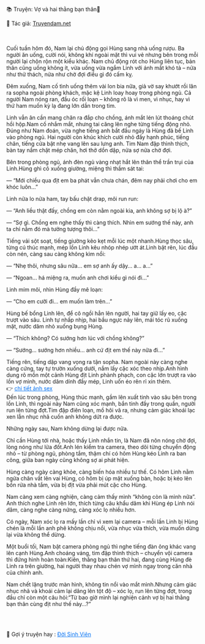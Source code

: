 📚 Truyện: Vợ và hai thằng bạn thân🔞 
<br>
<p>📖 Tác giả: <a href="https://truyendam.net" target="_blank" title="Truyện sex người lớn, truyện 18+ tại Truyendam.net">Truyendam.net</a></p>
<br></br>
<!-- truyện sex chồng xem vợ bị địt, cuckold Việt Nam, vợ lên đỉnh với bạn thân, sex group, vợ ngoại tình, sex flagship dài tập, truyện sex tâm lý mạnh, POV chồng bị cắm sừng, truyện sex Việt mới nhất, Truyendam.net -->
Cuối tuần hôm đó, Nam lại chủ động gọi Hùng sang nhà uống rượu. Ba người ăn uống, cười nói, không khí ngoài mặt thì vui vẻ nhưng bên trong mỗi người lại chộn rộn một kiểu khác. Nam chủ động rót cho Hùng liên tục, bản thân cũng uống không ít, vừa uống vừa ngắm Linh với ánh mắt khó tả – nửa như thử thách, nửa như chờ đợi điều gì đó cấm kỵ.

Đêm xuống, Nam cố tình uống thêm vài lon bia nữa, giả vờ say khướt rồi lăn ra sopha ngoài phòng khách, mặc kệ Linh loay hoay trong phòng ngủ. Cả người Nam nóng ran, đầu óc rối loạn – không rõ là vì men, vì nhục, hay vì thứ ham muốn kỳ lạ đang lớn dần trong tim.

Linh vẫn ân cần mang chăn ra đắp cho chồng, ánh mắt lén lút thoáng chút hồi hộp.Nam cố nhắm mắt, nhưng tai căng lên nghe từng tiếng động nhỏ. Đúng như Nam đoán, vừa nghe tiếng anh bắt đầu ngáy là Hùng đã bế Linh vào phòng ngủ. Hai người còn khúc khích cười nhỏ đầy hạnh phúc, tiếng chân, tiếng cửa bật nhẹ vang lên sau lưng anh. Tim Nam đập thình thịch, bàn tay nắm chặt mép chăn, hơi thở dồn dập, nửa sợ nửa chờ đợi.

Bên trong phòng ngủ, ánh đèn ngủ vàng nhạt hắt lên thân thể trần trụi của Linh.Hùng ghì cô xuống giường, miệng thì thầm sát tai:

— “Mới chiều qua địt em ba phát vẫn chưa chán, đêm nay phải chơi cho em khóc luôn…”

Linh nửa lo nửa ham, tay bấu chặt drap, môi run run:

— “Anh liều thật đấy, chồng em còn nằm ngoài kia, anh không sợ bị lộ à?”

— “Sợ gì. Chồng em nghe thấy thì càng thích. Nhìn em sướng thế này, anh ta chỉ nằm đó mà tưởng tượng thôi…”

Tiếng vải sột soạt, tiếng giường kẽo kẹt mỗi lúc một nhanh.Hùng thọc sâu, từng cú thúc mạnh, mép lồn Linh kêu nhóp nhép ướt át.Linh bật rên, lúc đầu còn nén, càng sau càng không kìm nổi:

— “Nhẹ thôi, nhưng sâu nữa… em sợ anh ấy dậy… a… a…”

— “Ngoan… há miệng ra, muốn anh chơi kiểu gì nói đi…”

Linh mím môi, nhìn Hùng đầy mê loạn:

— “Cho em cưỡi đi… em muốn làm trên…”

Hùng bế bổng Linh lên, để cô ngồi hẳn lên người, hai tay giữ lấy eo, cặc trượt vào sâu. Linh tự nhấp nhịp, hai bầu ngực nảy lên, mái tóc rũ xuống mặt, nước dâm nhỏ xuống bụng Hùng.

— “Thích không? Có sướng hơn lúc với chồng không?”

— “Sướng… sướng hơn nhiều… anh cứ địt em thế này nữa đi…”

Tiếng rên, tiếng dập vang vọng ra tận sopha. Nam ngoài này càng nghe càng cứng, tay tự trườn xuống dưới, nắm lấy cặc xóc theo nhịp.Anh hình dung rõ mồn một cảnh Hùng địt Linh phành phạch, con cặc lớn trượt ra vào lồn vợ mình, nước dâm dính đầy mép, Linh uốn éo rên rỉ xin thêm.
<br>👉 <a href="https://anhsexviet.info" 
     target="_blank" 
     title="ảnh sex người lớn, ảnh sex 18+ tại anhsexviet.info"
     style="text-decoration: underline; color: #0070f3;">
    chi tiết ảnh sex
  </a>
  </br>
Đến lúc trong phòng, Hùng thúc mạnh, gầm lên xuất tinh vào sâu bên trong lồn Linh, thì ngoài này Nam cũng xóc mạnh, bắn tinh đầy trong quần, người run lên từng đợt.Tim đập điên loạn, mồ hôi vã ra, nhưng cảm giác khoái lạc xen lẫn nhục nhã cuốn anh không dứt ra được.

Những ngày sau, Nam không dừng lại được nữa.
<!-- sex group vợ bạn thân, chồng thích xem vợ bị địt, POV cuckold Việt, Truyendam.net flagship, truyện sex ngoại tình, tâm lý chồng bị cắm sừng, sex Việt mới nhất -->

Chỉ cần Hùng tới nhà, hoặc thấy Linh nhắn tin, là Nam đã nôn nóng chờ đợi, lòng nóng như lửa đốt.Anh lén kiểm tra camera, theo dõi từng chuyển động nhỏ – từ phòng ngủ, phòng tắm, thậm chí có hôm Hùng kéo Linh ra ban công, giữa ban ngày cũng không sợ ai phát hiện.

Hùng càng ngày càng khỏe, càng biến hóa nhiều tư thế. Có hôm Linh nằm ngửa chân vắt lên vai Hùng, có hôm bị úp mặt xuống bàn, hoặc bị kéo lên bồn rửa nhà tắm, vừa bị địt vừa phải mút cặc cho Hùng.

Nam càng xem càng nghiện, càng cảm thấy mình “không còn là mình nữa”. Anh thích nghe Linh rên lớn, thích từng câu khẩu dâm khi Hùng ép Linh nói dâm, càng nghe càng nứng, càng xóc lọ nhiều hơn.

Có ngày, Nam xóc lọ ra mấy lần chỉ vì xem lại camera – mỗi lần Linh bị Hùng chén là mỗi lần anh phê không chịu nổi, vừa nhục vừa thích, vừa muốn dừng lại vừa không thể dừng.

Một buổi tối, Nam bật camera phòng ngủ thì nghe tiếng đàn ông khác vang lên cạnh Hùng.Anh choáng váng, tim đập thình thịch – chuyển vội camera thì đứng hình hoàn toàn:Kiên, thằng bạn thân thứ hai, đang cùng Hùng đè Linh ra trên giường, hai người thay nhau chén vợ mình ngay trong căn nhà của chính anh.

Nam chết lặng trước màn hình, không tin nổi vào mắt mình.Nhưng cảm giác nhục nhã và khoái cảm lại dâng lên tột độ – xóc lọ, run lên từng đợt, trong đầu chỉ còn một câu hỏi:“Từ bao giờ mình lại nghiện cảnh vợ bị hai thằng bạn thân cùng địt như thế này…?”

<br></br>
<p>
  📢 Gợi ý truyện hay : 
  <a href="https://truyendam.net/truyen/doi-sinh-vien" 
     target="_blank" 
     title="Truyện sex người lớn, truyện 18+ tại Truyendam.net"
     style="text-decoration: underline; color: #0070f3;"
  >
    Đời Sinh Viên
  </a>
</p>